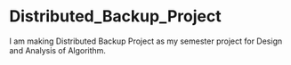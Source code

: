 # Distributed_Backup_Project
I am making Distributed Backup Project as my semester project for Design and Analysis of Algorithm.
